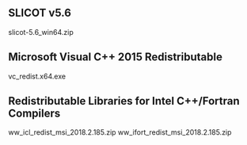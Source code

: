 ## SLICOT v5.6
slicot-5.6_win64.zip

## Microsoft Visual C++ 2015 Redistributable
vc_redist.x64.exe

## Redistributable Libraries for Intel C++/Fortran Compilers
ww_icl_redist_msi_2018.2.185.zip
ww_ifort_redist_msi_2018.2.185.zip
